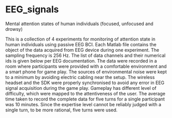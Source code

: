 # EEG_signals
Mental attention states of human individuals (focused, unfocused and drowsy)

This is a collection of 4 experiments for monitoring of attention state in human individuals using passive EEG BCI.
Each Matlab file contains the object of the data acquired from EEG device during one experiment. The sampling frequency is 256 Hz. 
The list of data channels and their numerical ids is given below per EEG documentation.
The data were recorded in a room where participants were provided with a comfortable environment and a smart phone for game play. The sources of environmental noise were kept to a minimum by avoiding electric cabling near the setup. The wireless headset and the SDK were properly synchronised to avoid any error in EEG signal acquisition during the game play. Gameplay has different level of difficulty, which were mapped to the attentiveness of the user.
The average time taken to record the complete data for five turns for a single participant was 10 minutes. Since the expertise level cannot be reliably judged with a single turn, to be more rational, five turns were used.
